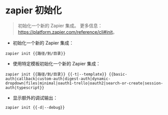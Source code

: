 # zapier 初始化

> 初始化一个新的 Zapier 集成。
> 更多信息：<https://platform.zapier.com/reference/cli#init>。

- 初始化一个新的 Zapier 集成：

`zapier init {{路径/到/目录}}`

- 使用特定模板初始化一个新的 Zapier 集成：

`zapier init {{路径/到/目录}} {{-t|--template}} {{basic-auth|callback|custom-auth|digest-auth|dynamic-dropdown|files|minimal|oauth1-trello|oauth2|search-or-create|session-auth|typescript}}`

- 显示额外的调试输出：

`zapier init {{-d|--debug}}`